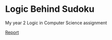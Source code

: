 # Logic Behind Sudoku

My year 2 Logic in Computer Science assignment

[Report](blob/main/logic/Report%20on%20%E2%80%98The%20Logic%20behind%20Sudoku%E2%80%99.pdf)
